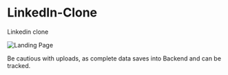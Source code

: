 # LinkedIn-Clone
Linkedin clone


![Landing Page](https://miro.medium.com/max/720/1*OZzXEmGoi53LOlwPMQz-8A.png)

Be cautious with uploads, as complete data saves into Backend and can be tracked.
